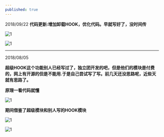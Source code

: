 ```yaml
---
published: true
---
```


2018/09/22
**代码更新:增加卸载HOOK，优化代码。早就写好了，没时间传**

![1](https://www.cnblogs.com/images/cnblogs_com/slover/1202587/o_cjhook.jpg)

![1](https://www.cnblogs.com/images/cnblogs_com/slover/1202587/o_20180922215008810.jpg)

---
2018/08/05

**超级HOOK这个功能别人已经写过了，独立团开发的吧，但是他们的模块是付费的，网上有开源的但是不能用.于是自己尝试写了写。前几天还没思路呢，近些天就有思路了。**

**原理一看代码就懂**

![1](http://images.cnblogs.com/cnblogs_com/slover/1202587/o_%e6%89%8b%e5%bf%83%e8%be%93%e5%85%a5%e6%b3%95%e6%88%aa%e5%9b%be20180805182530837.jpg)

**期间借鉴了超级模块和别人写的HOOK模块**

![1](http://images.cnblogs.com/cnblogs_com/slover/1202587/o_%e6%89%8b%e5%bf%83%e8%be%93%e5%85%a5%e6%b3%95%e6%88%aa%e5%9b%be20180805183252508.jpg)

![1](http://images.cnblogs.com/cnblogs_com/slover/1202587/o_%e6%89%8b%e5%bf%83%e8%be%93%e5%85%a5%e6%b3%95%e6%88%aa%e5%9b%be20180805183300812.jpg)
